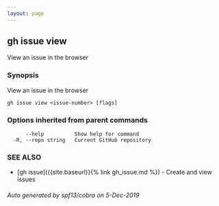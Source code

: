 ```yaml
---
layout: page
---
```


## gh issue view

View an issue in the browser

### Synopsis

View an issue in the browser

```
gh issue view <issue-number> [flags]
```

### Options inherited from parent commands

```
      --help          Show help for command
  -R, --repo string   Current GitHub repository
```

### SEE ALSO

* [gh issue]({{site.baseurl}}{% link gh_issue.md %})	 - Create and view issues

###### Auto generated by spf13/cobra on 5-Dec-2019
